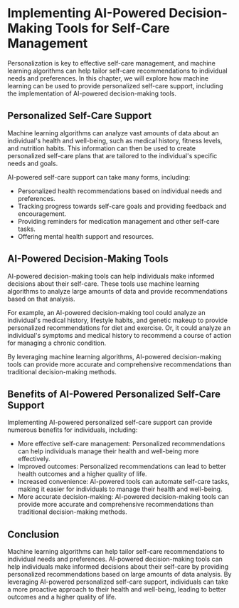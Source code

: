 Implementing AI-Powered Decision-Making Tools for Self-Care Management
==================================================================================================================================================

Personalization is key to effective self-care management, and machine learning algorithms can help tailor self-care recommendations to individual needs and preferences. In this chapter, we will explore how machine learning can be used to provide personalized self-care support, including the implementation of AI-powered decision-making tools.

Personalized Self-Care Support
------------------------------

Machine learning algorithms can analyze vast amounts of data about an individual's health and well-being, such as medical history, fitness levels, and nutrition habits. This information can then be used to create personalized self-care plans that are tailored to the individual's specific needs and goals.

AI-powered self-care support can take many forms, including:

* Personalized health recommendations based on individual needs and preferences.
* Tracking progress towards self-care goals and providing feedback and encouragement.
* Providing reminders for medication management and other self-care tasks.
* Offering mental health support and resources.

AI-Powered Decision-Making Tools
--------------------------------

AI-powered decision-making tools can help individuals make informed decisions about their self-care. These tools use machine learning algorithms to analyze large amounts of data and provide recommendations based on that analysis.

For example, an AI-powered decision-making tool could analyze an individual's medical history, lifestyle habits, and genetic makeup to provide personalized recommendations for diet and exercise. Or, it could analyze an individual's symptoms and medical history to recommend a course of action for managing a chronic condition.

By leveraging machine learning algorithms, AI-powered decision-making tools can provide more accurate and comprehensive recommendations than traditional decision-making methods.

Benefits of AI-Powered Personalized Self-Care Support
-----------------------------------------------------

Implementing AI-powered personalized self-care support can provide numerous benefits for individuals, including:

* More effective self-care management: Personalized recommendations can help individuals manage their health and well-being more effectively.
* Improved outcomes: Personalized recommendations can lead to better health outcomes and a higher quality of life.
* Increased convenience: AI-powered tools can automate self-care tasks, making it easier for individuals to manage their health and well-being.
* More accurate decision-making: AI-powered decision-making tools can provide more accurate and comprehensive recommendations than traditional decision-making methods.

Conclusion
----------

Machine learning algorithms can help tailor self-care recommendations to individual needs and preferences. AI-powered decision-making tools can help individuals make informed decisions about their self-care by providing personalized recommendations based on large amounts of data analysis. By leveraging AI-powered personalized self-care support, individuals can take a more proactive approach to their health and well-being, leading to better outcomes and a higher quality of life.
